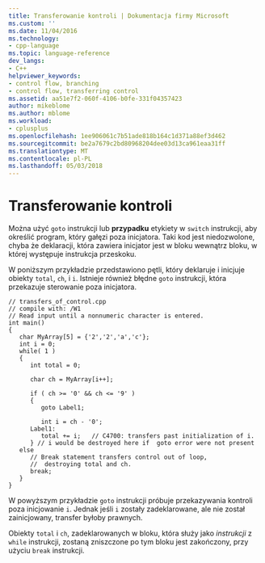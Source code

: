 ```yaml
---
title: Transferowanie kontroli | Dokumentacja firmy Microsoft
ms.custom: ''
ms.date: 11/04/2016
ms.technology:
- cpp-language
ms.topic: language-reference
dev_langs:
- C++
helpviewer_keywords:
- control flow, branching
- control flow, transferring control
ms.assetid: aa51e7f2-060f-4106-b0fe-331f04357423
author: mikeblome
ms.author: mblome
ms.workload:
- cplusplus
ms.openlocfilehash: 1ee906061c7b51ade818b164c1d371a88ef3d462
ms.sourcegitcommit: be2a7679c2bd80968204dee03d13ca961eaa31ff
ms.translationtype: MT
ms.contentlocale: pl-PL
ms.lasthandoff: 05/03/2018
---
```

# <a name="transfers-of-control"></a>Transferowanie kontroli
Można użyć `goto` instrukcji lub **przypadku** etykiety w `switch` instrukcji, aby określić program, który gałęzi poza inicjatora. Taki kod jest niedozwolone, chyba że deklaracji, która zawiera inicjator jest w bloku wewnątrz bloku, w której występuje instrukcja przeskoku.  
  
 W poniższym przykładzie przedstawiono pętli, który deklaruje i inicjuje obiekty `total`, `ch`, i `i`. Istnieje również błędne `goto` instrukcji, która przekazuje sterowanie poza inicjatora.  
  
```  
// transfers_of_control.cpp  
// compile with: /W1  
// Read input until a nonnumeric character is entered.  
int main()  
{  
   char MyArray[5] = {'2','2','a','c'};  
   int i = 0;  
   while( 1 )  
   {  
      int total = 0;  
  
      char ch = MyArray[i++];  
  
      if ( ch >= '0' && ch <= '9' )  
      {  
         goto Label1;  
  
         int i = ch - '0';  
      Label1:  
         total += i;   // C4700: transfers past initialization of i.  
      } // i would be destroyed here if  goto error were not present  
   else  
      // Break statement transfers control out of loop,  
      //  destroying total and ch.  
      break;  
   }  
}  
```  
  
 W powyższym przykładzie `goto` instrukcji próbuje przekazywania kontroli poza inicjowanie `i`. Jednak jeśli `i` zostały zadeklarowane, ale nie został zainicjowany, transfer byłoby prawnych.  
  
 Obiekty `total` i `ch`, zadeklarowanych w bloku, która służy jako *instrukcji* z `while` instrukcji, zostaną zniszczone po tym bloku jest zakończony, przy użyciu `break` instrukcji.  
  
